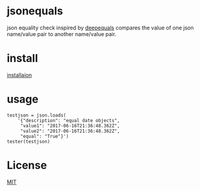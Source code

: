 # jsonequals
json equality check inspired by [deepequals](https://github.com/epoberezkin/fast-deep-equal) compares the value of one json name/value pair to another name/value pair.  
# install

[installaion](https://www.osc.edu/resources/getting_started/howto/howto_install_your_own_python_modules)


# usage         
    
    testjson = json.loads(
        '{"description": "equal date objects",
         "value1": "2017-06-16T21:36:48.362Z",
         "value2": "2017-06-16T21:36:48.362Z",
         "equal": "True"}')
    tester(testjson)

# License
[MIT](https://github.com/JasonPrendergast/jsonequals/blob/master/LICENSE)
